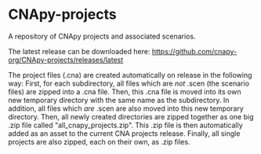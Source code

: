 # CNApy-projects

A repository of CNApy projects and associated scenarios.

The latest release can be downloaded here: https://github.com/cnapy-org/CNApy-projects/releases/latest

The project files (.cna) are created automatically on release in the
following way: First, for each subdirectory, all files which are *not* .scen (the scenario files) are
zipped into a .cna file. Then, this .cna file is moved into its own new temporary directory with the
same name as the subdirectory. In addition, all files which *are* .scen are also moved into this new temporary directory. Then, all newly created directories are zipped together as one big .zip file
called "all_cnapy_projects.zip". This .zip file is then automatically added as an asset to the current
CNA projects release. Finally, all single projects are also zipped, each on their own, as .zip files.
